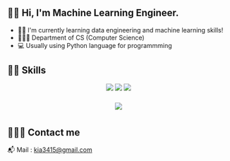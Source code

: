 ## 👋🏻 Hi, I'm Machine Learning Engineer.
- ✍🏻   I'm currently learning data engineering and machine learning skills!
- 👩🏻‍💼   Department of CS (Computer Science)
- 💻   Usually using Python language for programmming


## 💪🏻 Skills
<p align="center">
      <img src="https://img.shields.io/badge/Python-3766AB?style=flat-square&logo=Python&logoColor=white"/>
      <img src="https://img.shields.io/badge/SQL-3766AB?style=flat-square&logo=SQL&logoColor=white"/>
      <img src="https://img.shields.io/badge/Kafka-3766AB?style=flat-square&logo=SQL&logoColor=white"/>
</p>

<div id="main" align="center">
    <img 
        src="https://github-readme-stats.vercel.app/api?username=inae-kim-99&hide=stars,contribs&count_private=true&show_icons=true"
        style="height: auto; margin-left: 20px; margin-right: 20px; padding: 10px;"/>
</div>

## 🙋🏻‍♀️ Contact me

📬 Mail : <a href="mailto:kia3415@gmail.com">kia3415@gmail.com</a>
